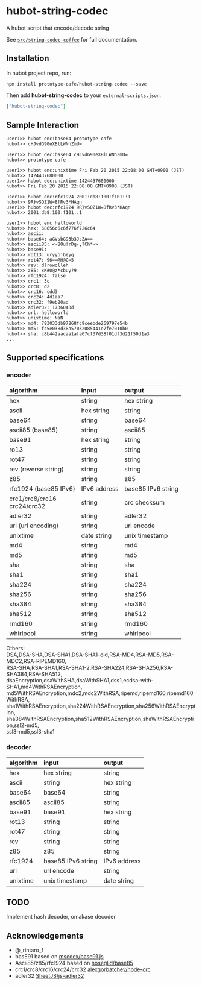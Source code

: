 # hubot-string-codec

A hubot script that encode/decode string

See [`src/string-codec.coffee`](src/string-codec.coffee) for full documentation.

## Installation

In hubot project repo, run:

`npm install prototype-cafe/hubot-string-codec --save`

Then add **hubot-string-codec** to your `external-scripts.json`:

```json
["hubot-string-codec"]
```

## Sample Interaction

```
user1>> hubot enc:base64 prototype-cafe
hubot>> cHJvdG90eXBlLWNhZmU=

user1>> hubot dec:base64 cHJvdG90eXBlLWNhZmU=
hubot>> prototype-cafe

user1>> hubot enc:unixtime Fri Feb 20 2015 22:08:00 GMT+0900 (JST)
hubot>> 1424437680000
user1>> hubot dec:unixtime 1424437680000
hubot>> Fri Feb 20 2015 22:08:00 GMT+0900 (JST)

user1>> hubot enc:rfc1924 2001:db8:100:f101::1
hubot>> 9R}vSQZ1W=8fRv3*HAqn
user1>> hubot dec:rfc1924 9R}vSQZ1W=8fRv3*HAqn
hubot>> 2001:db8:100:f101::1

user1>> hubot enc helloworld
hubot>> hex: 68656c6c6f776f726c64
hubot>> ascii:
hubot>> base64: aGVsbG93b3JsZA==
hubot>> ascii85: <~BOu!rDg-,?Ch*~>
hubot>> base91:
hubot>> rot13: uryybjbeyq
hubot>> rot47: 96==@H@C=5
hubot>> rev: dlrowolleh
hubot>> z85: xK#0@z*cbuy?9
hubot>> rfc1924: false
hubot>> crc1: 3c
hubot>> crc8: d2
hubot>> crc16: cdd3
hubot>> crc24: 4d1aa7
hubot>> crc32: f9eb20ad
hubot>> adler32: 1736043d
hubot>> url: helloworld
hubot>> unixtime: NaN
hubot>> md4: 793033db97268fc9ceebde269797e54b
hubot>> md5: fc5e038d38a57032085441e7fe7010b0
hubot>> sha: c8b442aacaa1afa67cf37d38f01df3d21f50d1a3
...
```

## Supported specifications

### encoder

|algorithm|input|output|
|:--|:--|:--|
|hex|string|hex string|
|ascii|hex string|string|
|base64|string|base64|
|ascii85 (base85)|string|ascii85|
|base91|hex string|string|
|ro13|string|string|
|rot47|string|string|
|rev (reverse string)|string|string|
|z85|string|z85|
|rfc1924 (base85 IPv6)|IPv6 address|base85 IPv6 string|
|crc1/crc8/crc16<br>crc24/crc32|string|crc checksum|
|adler32|string|adler32|
|url (url encoding)|string|url encode|
|unixtime|date string|unix timestamp|
|md4|string|md4|
|md5|string|md5|
|sha|string|sha|
|sha1|string|sha1|
|sha224|string|sha224|
|sha256|string|sha256|
|sha384|string|sha384|
|sha512|string|sha512|
|rmd160|string|rmd160|
|whirlpool|string|whirlpool|

Others:  
DSA,DSA-SHA,DSA-SHA1,DSA-SHA1-old,RSA-MD4,RSA-MD5,RSA-MDC2,RSA-RIPEMD160,  
RSA-SHA,RSA-SHA1,RSA-SHA1-2,RSA-SHA224,RSA-SHA256,RSA-SHA384,RSA-SHA512,  
dsaEncryption,dsaWithSHA,dsaWithSHA1,dss1,ecdsa-with-SHA1,md4WithRSAEncryption,  
md5WithRSAEncryption,mdc2,mdc2WithRSA,ripemd,ripemd160,ripemd160WithRSA,  
sha1WithRSAEncryption,sha224WithRSAEncryption,sha256WithRSAEncryption,  
sha384WithRSAEncryption,sha512WithRSAEncryption,shaWithRSAEncryption,ssl2-md5,  
ssl3-md5,ssl3-sha1

### decoder

|algorithm|input|output|
|:--|:--|:--|
|hex|hex string|string|
|ascii|string|hex string|
|base64|base64|string|
|ascii85|ascii85|string|
|base91|base91|hex string|
|rot13|string|string|
|rot47|string|string|
|rev|string|string|
|z85|z85|string|
|rfc1924|base85 IPv6 string|IPv6 address|
|url|url encode|string|
|unixtime|unix timestamp|date string|

## TODO

Implement hash decoder, omakase decoder

## Acknowledgements

- @_rintaro_f
- basE91 based on [mscdex/base91.js](https://github.com/mscdex/base91.js)
- Ascii85/z85/rfc1924 based on [noseglid/base85](https://github.com/noseglid/base85)
- crc1/crc8/crc16/crc24/crc32 [alexgorbatchev/node-crc](https://github.com/alexgorbatchev/node-crc)
- adler32 [SheetJS/js-adler32](https://github.com/SheetJS/js-adler32)
